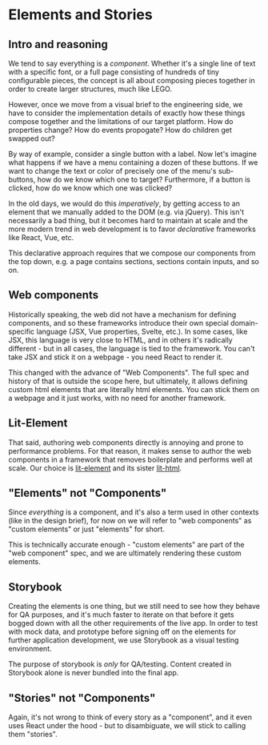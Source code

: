 # Elements and Stories 

## Intro and reasoning

We tend to say everything is a _component_. Whether it's a single line of text with a specific font, or a full page consisting of hundreds of tiny configurable pieces, the concept is all about composing pieces together in order to create larger structures, much like LEGO.

However, once we move from a visual brief to the engineering side, we have to consider the implementation details of exactly how these things compose together and the limitations of our target platform. How do properties change? How do events propogate? How do children get swapped out? 

By way of example, consider a single button with a label. Now let's imagine what happens if we have a menu containing a dozen of these buttons. If we want to change the text or color of precisely one of the menu's sub-buttons, how do we know which one to target? Furthermore, if a button is clicked, how do we know which one was clicked?

In the old days, we would do this _imperatively_, by getting access to an element that we manually added to the DOM (e.g. via jQuery). This isn't necessarily a bad thing, but it becomes hard to maintain at scale and the more modern trend in web development is to favor _declarative_ frameworks like React, Vue, etc.

This declarative approach requires that we compose our components from the top down, e.g. a page contains sections, sections contain inputs, and so on.

## Web components

Historically speaking, the web did not have a mechanism for defining components, and so these frameworks introduce their own special domain-specific language (JSX, Vue properties, Svelte, etc.). In some cases, like JSX, this language is very close to HTML, and in others it's radically different - but in all cases, the language is tied to the framework. You can't take JSX and stick it on a webpage - you need React to render it.

This changed with the advance of "Web Components". The full spec and history of that is outside the scope here, but ultimately, it allows defining custom html elements that are literally html elements. You can stick them on a webpage and it just works, with no need for another framework.

## Lit-Element

That said, authoring web components directly is annoying and prone to performance problems. For that reason, it makes sense to author the web components in a framework that removes boilerplate and performs well at scale. Our choice is [lit-element](https://lit-element.polymer-project.org/) and its sister [lit-html](https://lit-html.polymer-project.org/).

## "Elements" not "Components"

Since _everything_ is a component, and it's also a term used in other contexts (like in the design brief), for now on we will refer to "web components" as "custom elements" or just "elements" for short.

This is technically accurate enough - "custom elements" are part of the "web component" spec, and we are ultimately rendering these custom elements.

## Storybook

Creating the elements is one thing, but we still need to see how they behave for QA purposes, and it's much faster to iterate on that before it gets bogged down with all the other requirements of the live app. In order to test with mock data, and prototype before signing off on the elements for further application development, we use Storybook as a visual testing environment.

The purpose of storybook is _only_ for QA/testing. Content created in Storybook alone is never bundled into the final app.

## "Stories" not "Components"

Again, it's not wrong to think of every story as a "component", and it even uses React under the hood - but to disambiguate, we will stick to calling them "stories".
